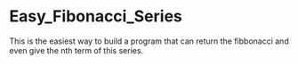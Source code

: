 # Easy_Fibonacci_Series
This is the easiest way to build a program that can return the fibbonacci and even give the nth term of this series.
